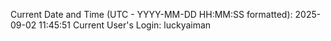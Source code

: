 Current Date and Time (UTC - YYYY-MM-DD HH:MM:SS formatted): 2025-09-02 11:45:51
Current User's Login: luckyaiman
